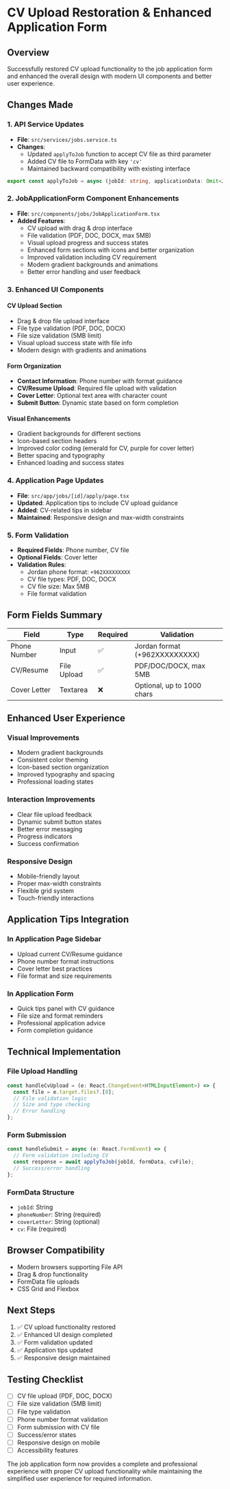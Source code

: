 # CV Upload Restoration & Enhanced Application Form

## Overview
Successfully restored CV upload functionality to the job application form and enhanced the overall design with modern UI components and better user experience.

## Changes Made

### 1. **API Service Updates**
- **File**: `src/services/jobs.service.ts`
- **Changes**: 
  - Updated `applyToJob` function to accept CV file as third parameter
  - Added CV file to FormData with key `'cv'`
  - Maintained backward compatibility with existing interface

```typescript
export const applyToJob = async (jobId: string, applicationData: Omit<JobApplication, 'jobId'>, cvFile: File): Promise<JobApplicationResponse>
```

### 2. **JobApplicationForm Component Enhancements**
- **File**: `src/components/jobs/JobApplicationForm.tsx`
- **Added Features**:
  - CV upload with drag & drop interface
  - File validation (PDF, DOC, DOCX, max 5MB)
  - Visual upload progress and success states
  - Enhanced form sections with icons and better organization
  - Improved validation including CV requirement
  - Modern gradient backgrounds and animations
  - Better error handling and user feedback

### 3. **Enhanced UI Components**

#### **CV Upload Section**
- Drag & drop file upload interface
- File type validation (PDF, DOC, DOCX)
- File size validation (5MB limit)
- Visual upload success state with file info
- Modern design with gradients and animations

#### **Form Organization**
- **Contact Information**: Phone number with format guidance
- **CV/Resume Upload**: Required file upload with validation
- **Cover Letter**: Optional text area with character count
- **Submit Button**: Dynamic state based on form completion

#### **Visual Enhancements**
- Gradient backgrounds for different sections
- Icon-based section headers
- Improved color coding (emerald for CV, purple for cover letter)
- Better spacing and typography
- Enhanced loading and success states

### 4. **Application Page Updates**
- **File**: `src/app/jobs/[id]/apply/page.tsx`
- **Updated**: Application tips to include CV upload guidance
- **Added**: CV-related tips in sidebar
- **Maintained**: Responsive design and max-width constraints

### 5. **Form Validation**
- **Required Fields**: Phone number, CV file
- **Optional Fields**: Cover letter
- **Validation Rules**:
  - Jordan phone format: `+962XXXXXXXXX`
  - CV file types: PDF, DOC, DOCX
  - CV file size: Max 5MB
  - File format validation

## Form Fields Summary

| Field | Type | Required | Validation |
|-------|------|----------|------------|
| Phone Number | Input | ✅ | Jordan format (+962XXXXXXXXX) |
| CV/Resume | File Upload | ✅ | PDF/DOC/DOCX, max 5MB |
| Cover Letter | Textarea | ❌ | Optional, up to 1000 chars |

## Enhanced User Experience

### **Visual Improvements**
- Modern gradient backgrounds
- Consistent color theming
- Icon-based section organization
- Improved typography and spacing
- Professional loading states

### **Interaction Improvements**
- Clear file upload feedback
- Dynamic submit button states
- Better error messaging
- Progress indicators
- Success confirmation

### **Responsive Design**
- Mobile-friendly layout
- Proper max-width constraints
- Flexible grid system
- Touch-friendly interactions

## Application Tips Integration

### **In Application Page Sidebar**
- Upload current CV/Resume guidance
- Phone number format instructions
- Cover letter best practices
- File format and size requirements

### **In Application Form**
- Quick tips panel with CV guidance
- File size and format reminders
- Professional application advice
- Form completion guidance

## Technical Implementation

### **File Upload Handling**
```typescript
const handleCvUpload = (e: React.ChangeEvent<HTMLInputElement>) => {
  const file = e.target.files?.[0];
  // File validation logic
  // Size and type checking
  // Error handling
};
```

### **Form Submission**
```typescript
const handleSubmit = async (e: React.FormEvent) => {
  // Form validation including CV
  const response = await applyToJob(jobId, formData, cvFile);
  // Success/error handling
};
```

### **FormData Structure**
- `jobId`: String
- `phoneNumber`: String (required)
- `coverLetter`: String (optional)
- `cv`: File (required)

## Browser Compatibility
- Modern browsers supporting File API
- Drag & drop functionality
- FormData file uploads
- CSS Grid and Flexbox

## Next Steps
1. ✅ CV upload functionality restored
2. ✅ Enhanced UI design completed
3. ✅ Form validation updated
4. ✅ Application tips updated
5. ✅ Responsive design maintained

## Testing Checklist
- [ ] CV file upload (PDF, DOC, DOCX)
- [ ] File size validation (5MB limit)
- [ ] File type validation
- [ ] Phone number format validation
- [ ] Form submission with CV file
- [ ] Success/error states
- [ ] Responsive design on mobile
- [ ] Accessibility features

The job application form now provides a complete and professional experience with proper CV upload functionality while maintaining the simplified user experience for required information.
